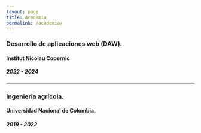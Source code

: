 ```yaml
---
layout: page
title: Academia
permalink: /academia/
---
```


### **Desarrollo de aplicaciones web (DAW).**
#### Institut Nicolau Copernic
##### 2022 - 2024
***

### **Ingenieria agrícola.**
#### Universidad Nacional de Colombia.
##### 2019 - 2022

